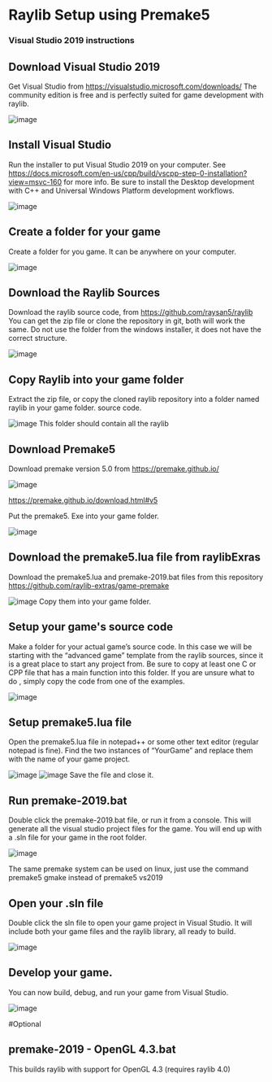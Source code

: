 # Raylib Setup using Premake5
### Visual Studio 2019 instructions

## Download Visual Studio 2019
Get Visual Studio from https://visualstudio.microsoft.com/downloads/
The community edition is free and is perfectly suited for game development with raylib.

![image](https://user-images.githubusercontent.com/322174/107884936-4c643d00-6eac-11eb-8831-78421ff75099.png)

## Install Visual Studio
Run the installer to put Visual Studio 2019 on your computer. See https://docs.microsoft.com/en-us/cpp/build/vscpp-step-0-installation?view=msvc-160 for more info.
Be sure to install the Desktop development with C++ and Universal Windows Platform development workflows.

![image](https://user-images.githubusercontent.com/322174/107884951-6b62cf00-6eac-11eb-8d25-8e6fd3f9fdba.png)

## Create a folder for your game
Create a folder for you game. It can be anywhere on your computer.

![image](https://user-images.githubusercontent.com/322174/107884955-7158b000-6eac-11eb-97b7-5605c7ed34d1.png)

## Download the Raylib Sources
Download the raylib source code, from
https://github.com/raysan5/raylib
You can get the zip file or clone the repository in git, both will work the same.
Do not use the folder from the windows installer, it does not have the correct structure.

![image](https://user-images.githubusercontent.com/322174/107884966-7b7aae80-6eac-11eb-9f36-dc48f719a74d.png)

## Copy Raylib into your game folder
Extract the zip file, or copy the cloned raylib repository into a folder named raylib in your game folder. source code.

![image](https://user-images.githubusercontent.com/322174/107884970-833a5300-6eac-11eb-80a8-ae5bae854e94.png)
This folder should contain all the raylib 

## Download Premake5
Download premake version 5.0 from https://premake.github.io/

![image](https://user-images.githubusercontent.com/322174/107884980-8f261500-6eac-11eb-8800-2bf485d1c2b0.png)

https://premake.github.io/download.html#v5
 
Put the premake5. Exe into your game folder.

![image](https://user-images.githubusercontent.com/322174/107884989-964d2300-6eac-11eb-8715-088710243ee5.png)

## Download the premake5.lua file from raylibExras
Download the premake5.lua and premake-2019.bat files from this repository
https://github.com/raylib-extras/game-premake

![image](https://user-images.githubusercontent.com/322174/107885001-9fd68b00-6eac-11eb-90b2-04569ec08e50.png)
Copy them into your game folder.

## Setup your game's source code
Make a folder for your actual game’s source code. In this case we will be starting with the “advanced game” template from the raylib sources, since it is a great place to start any project from. Be sure to copy at least one C or CPP file that has a main function into this folder. If you are unsure what to do , simply copy the code from one of the examples.

![image](https://user-images.githubusercontent.com/322174/107885011-b0870100-6eac-11eb-889d-7a39bc5b3cdb.png)

## Setup premake5.lua file
Open the premake5.lua file in notepad++ or some other text editor (regular notepad is fine).
Find the two instances of “YourGame” and replace them with the name of your game project.

![image](https://user-images.githubusercontent.com/322174/107885020-b7ae0f00-6eac-11eb-8a20-d0ba0747a51d.png)
![image](https://user-images.githubusercontent.com/322174/107885030-c09ee080-6eac-11eb-8190-b5a2e2a2bec3.png)
Save the file and close it.

## Run premake-2019.bat
Double click the premake-2019.bat file, or run it from a console. This will generate all the visual studio project files for the game. You will end up with a .sln file for your game in the root folder.

![image](https://user-images.githubusercontent.com/322174/107885039-c8f71b80-6eac-11eb-8b04-df2e5c9142a6.png)

The same premake system can be used on linux, just use the command premake5 gmake instead of premake5 vs2019

## Open your .sln file
Double click the sln file to open your game project in Visual Studio. It will include both your game files and the raylib library, all ready to build.

![image](https://user-images.githubusercontent.com/322174/107885046-d2808380-6eac-11eb-8c67-1cb923303c7b.png)
  
## Develop your game.
You can now build, debug, and run your game from Visual Studio. 

![image](https://user-images.githubusercontent.com/322174/107885060-de6c4580-6eac-11eb-87a5-9a209cb03a7a.png)


#Optional
## premake-2019 - OpenGL 4.3.bat
This builds raylib with support for OpenGL 4.3 (requires raylib 4.0)
